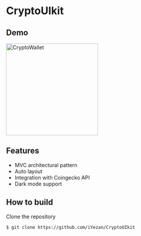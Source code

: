 # CryptoUIkit

## Demo
<img width="250" alt="CryptoWallet" src="https://user-images.githubusercontent.com/29463442/157120303-b88271c6-dcaa-4534-921a-ac440a1b8947.png">

## Features

- MVC architectural pattern
- Auto layout
- Integration with Coingecko API
- Dark mode support



## How to build
Clone the repository

```$ git clone https://github.com/iYezan/CryptoUIkit```
